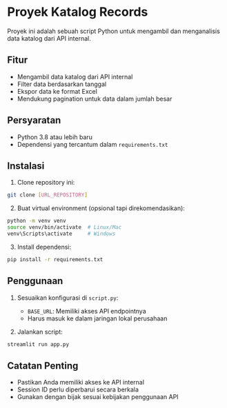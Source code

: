 # Proyek Katalog Records

Proyek ini adalah sebuah script Python untuk mengambil dan menganalisis data katalog dari API internal.

## Fitur

- Mengambil data katalog dari API internal
- Filter data berdasarkan tanggal
- Ekspor data ke format Excel
- Mendukung pagination untuk data dalam jumlah besar

## Persyaratan

- Python 3.8 atau lebih baru
- Dependensi yang tercantum dalam `requirements.txt`

## Instalasi

1. Clone repository ini:
```bash
git clone [URL_REPOSITORY]
```

2. Buat virtual environment (opsional tapi direkomendasikan):
```bash
python -m venv venv
source venv/bin/activate  # Linux/Mac
venv\Scripts\activate     # Windows
```

3. Install dependensi:
```bash
pip install -r requirements.txt
```

## Penggunaan

1. Sesuaikan konfigurasi di `script.py`:
   - `BASE_URL`: Memiliki akses API endpointnya
   - Harus masuk ke dalam jaringan lokal perusahaan

2. Jalankan script:
```bash
streamlit run app.py
```

## Catatan Penting

- Pastikan Anda memiliki akses ke API internal
- Session ID perlu diperbarui secara berkala
- Gunakan dengan bijak sesuai kebijakan penggunaan API
